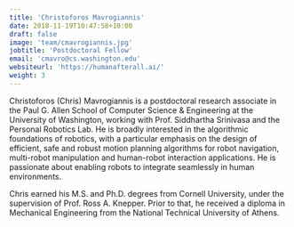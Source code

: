 ```yaml
---
title: 'Christoforos Mavrogiannis'
date: 2018-11-19T10:47:58+10:00
draft: false
image: 'team/cmavrogiannis.jpg'
jobtitle: 'Postdoctoral Fellow'
email: 'cmavro@cs.washington.edu'
websiteurl: 'https://humanafterall.ai/'
weight: 3
---
```


Christoforos (Chris) Mavrogiannis is a postdoctoral research associate in the Paul G. Allen School of Computer Science & Engineering at the University of Washington, working with Prof. Siddhartha Srinivasa and the Personal Robotics Lab. He is broadly interested in the algorithmic foundations of robotics, with a particular emphasis on the design of efficient, safe and robust motion planning algorithms for robot navigation, multi-robot manipulation and human-robot interaction applications. He is passionate about enabling robots to integrate seamlessly in human environments. 

Chris earned his M.S. and Ph.D. degrees from Cornell University, under the supervision of Prof. Ross A. Knepper. Prior to that, he received a diploma in Mechanical Engineering from the National Technical University of Athens.
